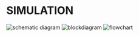 # SIMULATION

![schematic diagram](https://user-images.githubusercontent.com/101555328/164725755-d4efc1f0-5fc9-4a71-83dc-f7e0d499eb77.png)
![blockdiagram](https://user-images.githubusercontent.com/101555328/164725797-24075f8c-2aaa-422f-9e62-f2987d26fc1d.jpeg)
![flowchart](https://user-images.githubusercontent.com/101555328/164725805-64e9b205-17e7-4b58-8bc2-d8c8d37cf941.jpeg)
